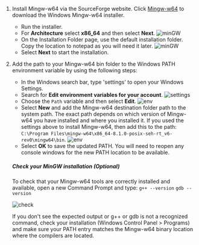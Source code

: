 1. Install Mingw-w64 via the SourceForge website. Click [Mingw-w64](https://sourceforge.net/projects/mingw-w64/files/Toolchains%20targetting%20Win32/Personal%20Builds/mingw-builds/installer/mingw-w64-install.exe/download) to download the Windows Mingw-w64 installer.
	 - Run the installer. 
	 - For  **Architecture**  select  **x86_64**  and then select  **Next**. 
     ![minGW](https://raw.githubusercontent.com/misc-sonchau/dev-tool-tutorials/main/images/minGW_x86.jpg)
	 - On the Installation Folder page, use the default installation folder. Copy the location to notepad as you will need it later. 
     ![minGW](https://raw.githubusercontent.com/misc-sonchau/dev-tool-tutorials/main/images/minGW_location.jpg)
	  - Select  **Next**  to start the installation.


2. Add the path to your Mingw-w64 bin folder to the Windows PATH environment variable by using the following steps:
    - In the Windows search bar, type 'settings' to open your Windows Settings.
    - Search for **Edit environment variables for your account**.
      ![settings](https://raw.githubusercontent.com/misc-sonchau/dev-tool-tutorials/main/images/windows_settings.jpg)
    - Choose the `Path` variable and then select **Edit**.
     ![env](https://raw.githubusercontent.com/misc-sonchau/dev-tool-tutorials/main/images/windows_env.jpg)
    - Select **New** and add the Mingw-w64 destination folder path to the system path. The exact path depends on which version of Mingw-w64 you have installed and where you installed it. If you used the settings above to install Mingw-w64, then add this to the path: `C:\Program Files\mingw-w64\x86_64-8.1.0-posix-seh-rt_v6-rev0\mingw64\bin`.
    ![env](https://raw.githubusercontent.com/misc-sonchau/dev-tool-tutorials/main/images/windows_path.jpg)
    - Select **OK** to save the updated PATH. You will need to reopen any console windows for the new PATH location to be available.

    ##### Check your MinGW installation (Optional) 
    To check that your Mingw-w64 tools are correctly installed and available, open a new Command Prompt and type:
    `g++ --version`
    `gdb --version`

     ![check](https://raw.githubusercontent.com/misc-sonchau/dev-tool-tutorials/main/images/windows_check.jpg)

    If you don't see the expected output or g++ or gdb is not a recognized command, check your installation (Windows Control Panel > Programs) and make sure your PATH entry matches the Mingw-w64 binary location where the compilers are located.